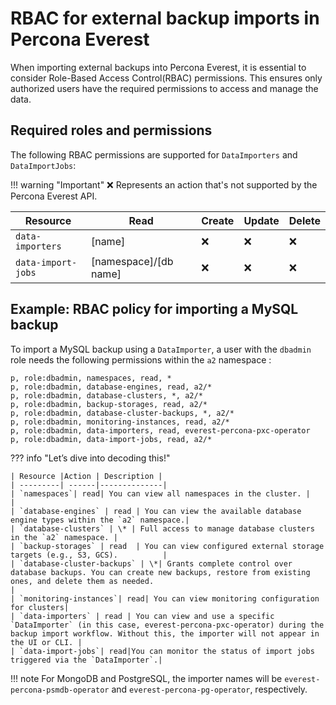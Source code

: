 # RBAC for external backup imports in Percona Everest

When importing external backups into Percona Everest, it is essential to consider Role-Based Access Control(RBAC) permissions. This ensures only authorized users have the required permissions to access and manage the data.


## Required roles and permissions

The following RBAC permissions are supported for `DataImporters` and `DataImportJobs`:


!!! warning "Important"
    :x: Represents an action that's not supported by the Percona Everest API.

|**Resource**| **Read**| **Create**| **Update**|**Delete**|
|------------|---------|-----------|-----------|----------|
| `data-importers`|[name]| :x:|:x: | :x:|
| `data-import-jobs`|[namespace]/[db name]| :x:|:x: | :x:|


## Example: RBAC policy for importing a MySQL backup

To import a MySQL backup using a `DataImporter`, a user with the `dbadmin` role needs the following permissions within the `a2` namespace :

    p, role:dbadmin, namespaces, read, *
    p, role:dbadmin, database-engines, read, a2/*
    p, role:dbadmin, database-clusters, *, a2/*
    p, role:dbadmin, backup-storages, read, a2/*
    p, role:dbadmin, database-cluster-backups, *, a2/*
    p, role:dbadmin, monitoring-instances, read, a2/*
    p, role:dbadmin, data-importers, read, everest-percona-pxc-operator
    p, role:dbadmin, data-import-jobs, read, a2/*


??? info "Let’s dive into decoding this!"

    | Resource |Action | Description |
    | ---------| ------|--------------|
    | `namespaces`| read| You can view all namespaces in the cluster. |                                    |
    | `database-engines` | read | You can view the available database engine types within the `a2` namespace.|
    | `database-clusters` | \* | Full access to manage database clusters in the `a2` namespace. |
    | `backup-storages` | read  | You can view configured external storage targets (e.g., S3, GCS).          |
    | `database-cluster-backups` | \*| Grants complete control over database backups. You can create new backups, restore from existing ones, and delete them as needed.                                             |
    | `monitoring-instances`| read| You can view monitoring configuration for clusters|
    | `data-importers` | read | You can view and use a specific `DataImporter` (in this case, everest-percona-pxc-operator) during the backup import workflow. Without this, the importer will not appear in the UI or CLI. |
    | `data-import-jobs`| read|You can monitor the status of import jobs triggered via the `DataImporter`.|

!!! note
    For MongoDB and PostgreSQL, the importer names will be `everest-percona-psmdb-operator` and `everest-percona-pg-operator`, respectively.
